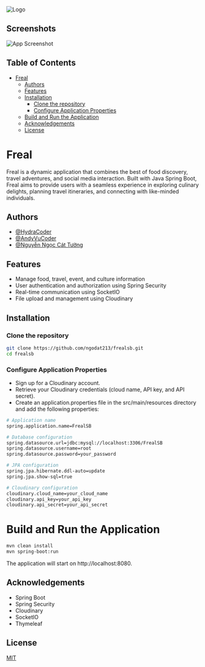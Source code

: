 
![Logo](https://dev-to-uploads.s3.amazonaws.com/uploads/articles/th5xamgrr6se0x5ro4g6.png)


## Screenshots

![App Screenshot](https://via.placeholder.com/468x300?text=App+Screenshot+Here)

## Table of Contents

- [Freal](#freal)
  - [Authors](#authors)
  - [Features](#features)
  - [Installation](#installation)
    - [Clone the repository](#clone-the-repository)
    - [Configure Application Properties](#configure-application-properties)
  - [Build and Run the Application](#build-and-run-the-application)
  - [Acknowledgements](#acknowledgements)
  - [License](#license)

# Freal

Freal is a dynamic application that combines the best of food discovery, travel adventures, and social media interaction. Built with Java Spring Boot, Freal aims to provide users with a seamless experience in exploring culinary delights, planning travel itineraries, and connecting with like-minded individuals.


## Authors

- [@HydraCoder](https://www.github.com/ngodat213)
- [@AndyVuCoder](https://github.com/CaoAnhVu)
- [@Nguyễn Ngọc Cát Tường](https://github.com/nguyenngoccattuong)



## Features

- Manage food, travel, event, and culture information
- User authentication and authorization using Spring Security
- Real-time communication using SocketIO
- File upload and management using Cloudinary


## Installation

### Clone the repository

```bash
git clone https://github.com/ngodat213/frealsb.git
cd frealsb
```
### Configure Application Properties
- Sign up for a Cloudinary account.
- Retrieve your Cloudinary credentials (cloud name, API key, and API secret).
- Create an application.properties file in the src/main/resources directory and add the following properties:

```bash
# Application name
spring.application.name=FrealSB

# Database configuration
spring.datasource.url=jdbc:mysql://localhost:3306/FrealSB
spring.datasource.username=root
spring.datasource.password=your_password

# JPA configuration
spring.jpa.hibernate.ddl-auto=update
spring.jpa.show-sql=true

# Cloudinary configuration
cloudinary.cloud_name=your_cloud_name
cloudinary.api_key=your_api_key
cloudinary.api_secret=your_api_secret
```



    
# Build and Run the Application

```bash
mvn clean install
mvn spring-boot:run
```

The application will start on http://localhost:8080.
## Acknowledgements

- Spring Boot
- Spring Security
- Cloudinary
- SocketIO
- Thymeleaf


## License

[MIT]([https://choosealicense.com/licenses/mit/](https://github.com/ngodat213/FrealSB?tab=MIT-1-ov-file))

